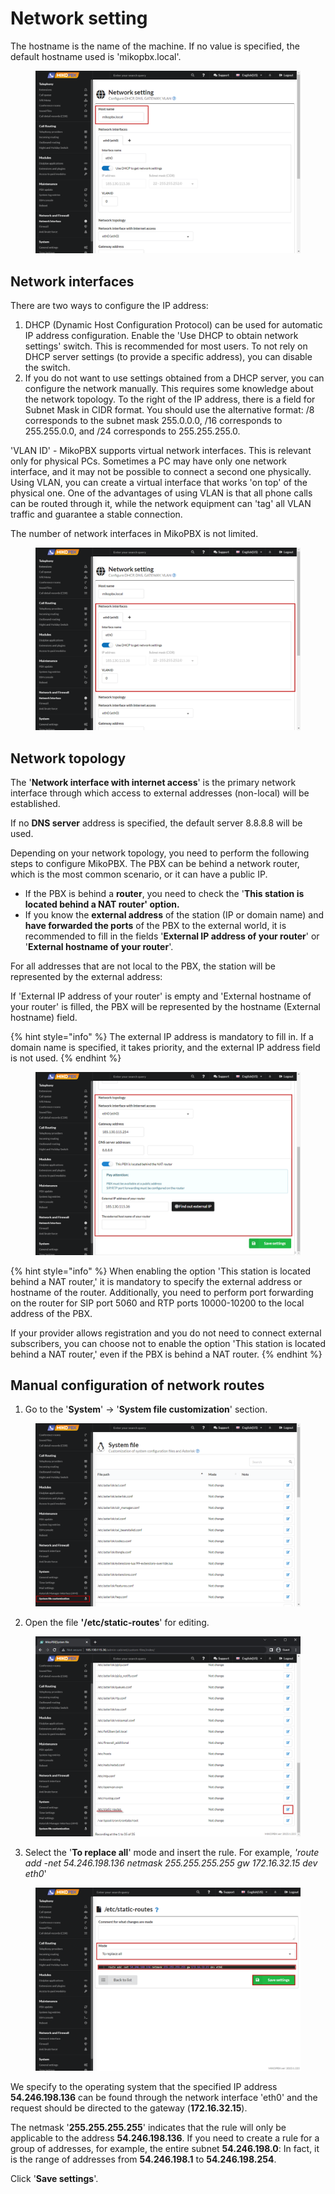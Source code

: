 # Network setting

The hostname is the name of the machine. If no value is specified, the default hostname used is 'mikopbx.local'.

<figure><img src="../../.gitbook/assets/1 (14).png" alt=""><figcaption></figcaption></figure>

## Network interfaces

There are two ways to configure the IP address:

1. DHCP (Dynamic Host Configuration Protocol) can be used for automatic IP address configuration. Enable the 'Use DHCP to obtain network settings' switch. This is recommended for most users. To not rely on DHCP server settings (to provide a specific address), you can disable the switch.
2. If you do not want to use settings obtained from a DHCP server, you can configure the network manually. This requires some knowledge about the network topology. To the right of the IP address, there is a field for Subnet Mask in CIDR format. You should use the alternative format: /8 corresponds to the subnet mask 255.0.0.0, /16 corresponds to 255.255.0.0, and /24 corresponds to 255.255.255.0.

'VLAN ID' - MikoPBX supports virtual network interfaces. This is relevant only for physical PCs. Sometimes a PC may have only one network interface, and it may not be possible to connect a second one physically. Using VLAN, you can create a virtual interface that works 'on top' of the physical one. One of the advantages of using VLAN is that all phone calls can be routed through it, while the network equipment can 'tag' all VLAN traffic and guarantee a stable connection.

The number of network interfaces in MikoPBX is not limited.

<figure><img src="../../.gitbook/assets/2 (13).png" alt=""><figcaption></figcaption></figure>

## **Network topology**

The '**Network interface with internet access**' is the primary network interface through which access to external addresses (non-local) will be established.

If no **DNS server** address is specified, the default server 8.8.8.8 will be used.

Depending on your network topology, you need to perform the following steps to configure MikoPBX. The PBX can be behind a network router, which is the most common scenario, or it can have a public IP.

* If the PBX is behind a **router**, you need to check the '**This station is located behind a NAT router' option.**
* If you know the **external address** of the station (IP or domain name) and **have forwarded the ports** of the PBX to the external world, it is recommended to fill in the fields '**External IP address of your router**' or '**External hostname of your router**'.

For all addresses that are not local to the PBX, the station will be represented by the external address:

If 'External IP address of your router' is empty and 'External hostname of your router' is filled, the PBX will be represented by the hostname (External hostname) field.

{% hint style="info" %}
The external IP address is mandatory to fill in. If a domain name is specified, it takes priority, and the external IP address field is not used.
{% endhint %}

<figure><img src="../../.gitbook/assets/3 (26).png" alt=""><figcaption></figcaption></figure>

{% hint style="info" %}
When enabling the option 'This station is located behind a NAT router,' it is mandatory to specify the external address or hostname of the router. Additionally, you need to perform port forwarding on the router for SIP port 5060 and RTP ports 10000-10200 to the local address of the PBX.

If your provider allows registration and you do not need to connect external subscribers, you can choose not to enable the option 'This station is located behind a NAT router,' even if the PBX is behind a NAT router.
{% endhint %}

## Manual configuration of network routes

1. Go to the '**System**' → '**System file customization**' section.

<figure><img src="../../.gitbook/assets/4 (3).png" alt=""><figcaption></figcaption></figure>

2. Open the file **'/etc/static-routes**' for editing.

<figure><img src="../../.gitbook/assets/5 (24).png" alt=""><figcaption></figcaption></figure>

3. Select the '**To replace all**' mode and insert the rule. For example, _'route add -net 54.246.198.136 netmask 255.255.255.255 gw 172.16.32.15 dev eth0_'

<figure><img src="../../.gitbook/assets/31-05-2023 0-59-21.png" alt=""><figcaption></figcaption></figure>

We specify to the operating system that the specified IP address **54.246.198.136** can be found through the network interface 'eth0' and the request should be directed to the gateway (**172.16.32.15**).

The netmask '**255.255.255.255**' indicates that the rule will only be applicable to the address **54.246.198.136**. If you need to create a rule for a group of addresses, for example, the entire subnet **54.246.198.0**: In fact, it is the range of addresses from **54.246.198.1** to **54.246.198.254**.&#x20;

Click '**Save settings**'.
